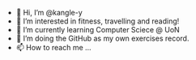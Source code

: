 - 👋 Hi, I’m @kangle-y
- 👀 I’m interested in fitness, travelling and reading!
- 🌱 I’m currently learning Computer Sciece @ UoN
- 💞️ I’m doing the GitHub as my own exercises record.
- 📫 How to reach me ... 

<!---
kangle-y/kangle-y is a ✨ special ✨ repository because its `README.md` (this file) appears on your GitHub profile.
You can click the Preview link to take a look at your changes.
--->
